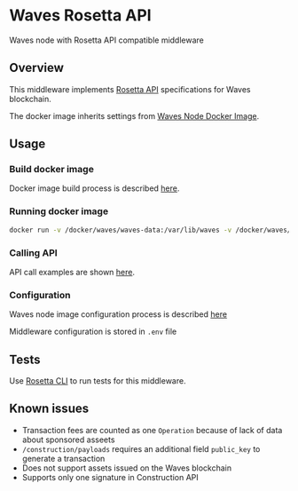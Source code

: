 # Waves Rosetta API

Waves node with Rosetta API compatible middleware

## Overview 
This middleware implements [Rosetta API](https://rosetta-api.com) specifications for Waves blockchain.

The docker image inherits settings from [Waves Node Docker Image](https://github.com/wavesplatform/Waves/blob/master/docker/README.md).

## Usage

### Build docker image

Docker image build process is described [here](https://github.com/wavesplatform/Waves/blob/master/docker/README.md#building-docker-image).

### Running docker image

```sh
docker run -v /docker/waves/waves-data:/var/lib/waves -v /docker/waves/waves-config:/etc/waves -p 6869:6869 -p 6862:6862 -p 8080:8080 -e JAVA_OPTS="-Dwaves.rest-api.enable=yes -Dwaves.rest-api.bind-address=0.0.0.0 -Dwaves.wallet.password=myWalletSuperPassword" -e WAVES_NETWORK=stagenet -ti wavesplatform/wavesnode
```

### Calling API

API call examples are shown [here](https://www.getpostman.com/collections/f09f5a7b80c6a357b5c2).

### Configuration

Waves node image configuration process is described [here](https://github.com/wavesplatform/Waves/blob/master/docker/README.md#environment-variables)

Middleware configuration is stored in `.env` file 

## Tests

Use [Rosetta CLI](https://github.com/coinbase/rosetta-cli) to run tests for this middleware.

## Known issues
 
- Transaction fees are counted as one `Operation` because of lack of data about sponsored asseets
- `/construction/payloads` requires an additional field `public_key` to generate a transaction
- Does not support assets issued on the Waves blockchain
- Supports only one signature in Construction API